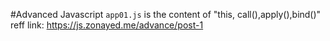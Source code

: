 #Advanced Javascript
`app01.js` is the content of "this, call(),apply(),bind()"
reff link: https://js.zonayed.me/advance/post-1

